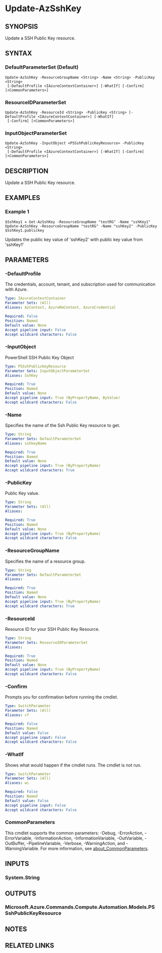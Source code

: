 ﻿---
external help file: Microsoft.Azure.PowerShell.Cmdlets.Compute.dll-Help.xml
Module Name: Az.Compute
online version: https://learn.microsoft.com/powershell/module/az.compute/update-azsshkey
schema: 2.0.0
---

# Update-AzSshKey

## SYNOPSIS
Update a SSH Public Key resource.

## SYNTAX

### DefaultParameterSet (Default)
```
Update-AzSshKey -ResourceGroupName <String> -Name <String> -PublicKey <String>
 [-DefaultProfile <IAzureContextContainer>] [-WhatIf] [-Confirm] [<CommonParameters>]
```

### ResourceIDParameterSet
```
Update-AzSshKey -ResourceId <String> -PublicKey <String> [-DefaultProfile <IAzureContextContainer>] [-WhatIf]
 [-Confirm] [<CommonParameters>]
```

### InputObjectParameterSet
```
Update-AzSshKey -InputObject <PSSshPublicKeyResource> -PublicKey <String>
 [-DefaultProfile <IAzureContextContainer>] [-WhatIf] [-Confirm] [<CommonParameters>]
```

## DESCRIPTION
Update a SSH Public Key resource.

## EXAMPLES

### Example 1
```
$SshKey1 = Get-AzSshKey -ResourceGroupName "testRG" -Name "sshKey1"
Update-AzSshKey -ResourceGroupName "testRG" -Name "sshKey2" -PublicKey $SshKey1.publickey
```

Updates the public key value of 'sshKey2' with public key value from 'sshKey1'

## PARAMETERS

### -DefaultProfile
The credentials, account, tenant, and subscription used for communication with Azure.

```yaml
Type: IAzureContextContainer
Parameter Sets: (All)
Aliases: AzContext, AzureRmContext, AzureCredential

Required: False
Position: Named
Default value: None
Accept pipeline input: False
Accept wildcard characters: False
```

### -InputObject
PowerShell SSH Public Key Object

```yaml
Type: PSSshPublicKeyResource
Parameter Sets: InputObjectParameterSet
Aliases: SshKey

Required: True
Position: Named
Default value: None
Accept pipeline input: True (ByPropertyName, ByValue)
Accept wildcard characters: False
```

### -Name
Specifies the name of the Ssh Public Key resource to get.

```yaml
Type: String
Parameter Sets: DefaultParameterSet
Aliases: sshkeyName

Required: True
Position: Named
Default value: None
Accept pipeline input: True (ByPropertyName)
Accept wildcard characters: True
```

### -PublicKey
Public Key value.

```yaml
Type: String
Parameter Sets: (All)
Aliases:

Required: True
Position: Named
Default value: None
Accept pipeline input: True (ByPropertyName)
Accept wildcard characters: False
```

### -ResourceGroupName
Specifies the name of a resource group.

```yaml
Type: String
Parameter Sets: DefaultParameterSet
Aliases:

Required: True
Position: Named
Default value: None
Accept pipeline input: True (ByPropertyName)
Accept wildcard characters: True
```

### -ResourceId
Resource ID for your SSH Public Key Resource.

```yaml
Type: String
Parameter Sets: ResourceIDParameterSet
Aliases:

Required: True
Position: Named
Default value: None
Accept pipeline input: True (ByPropertyName)
Accept wildcard characters: False
```

### -Confirm
Prompts you for confirmation before running the cmdlet.

```yaml
Type: SwitchParameter
Parameter Sets: (All)
Aliases: cf

Required: False
Position: Named
Default value: False
Accept pipeline input: False
Accept wildcard characters: False
```

### -WhatIf
Shows what would happen if the cmdlet runs.
The cmdlet is not run.

```yaml
Type: SwitchParameter
Parameter Sets: (All)
Aliases: wi

Required: False
Position: Named
Default value: False
Accept pipeline input: False
Accept wildcard characters: False
```

### CommonParameters
This cmdlet supports the common parameters: -Debug, -ErrorAction, -ErrorVariable, -InformationAction, -InformationVariable, -OutVariable, -OutBuffer, -PipelineVariable, -Verbose, -WarningAction, and -WarningVariable. For more information, see [about_CommonParameters](http://go.microsoft.com/fwlink/?LinkID=113216).

## INPUTS

### System.String
## OUTPUTS

### Microsoft.Azure.Commands.Compute.Automation.Models.PSSshPublicKeyResource
## NOTES

## RELATED LINKS
